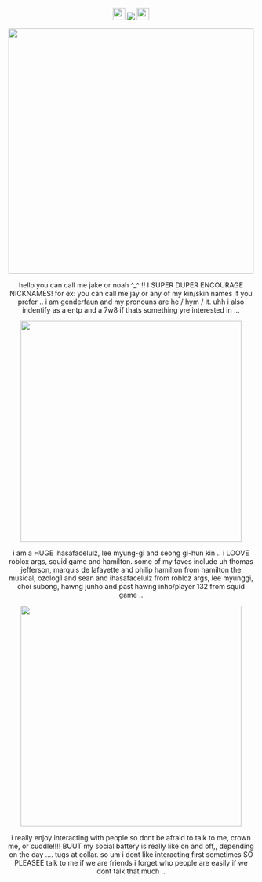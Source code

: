 <p align= "center"> <img src= "https://files.catbox.moe/gxv37e.gif" width= 25> <img src="https://komarev.com/ghpvc/?username=FILTH-CO&color=grey&label=""> <img src= "https://files.catbox.moe/kyadp4.gif" width= 25> </p>

<p align= "center"> <img src="https://files.catbox.moe/7ickhm.gif" width= 500>

<p align= "center"> hello you can call me jake or noah ^_^ !! I SUPER DUPER ENCOURAGE NICKNAMES! for ex: you can call me jay or any of my kin/skin names if you prefer .. i am genderfaun and my pronouns are he / hym / it. uhh i also indentify as a entp and a 7w8 if thats something yre interested in ...

<p align= "center"> <img src="https://files.catbox.moe/2h6id5.gif" width= 450>
  
<p align= "center"> i am a HUGE ihasafacelulz, lee myung-gi and seong gi-hun kin .. i LOOVE roblox args, squid game and hamilton. some of my faves include uh thomas jefferson, marquis de lafayette and philip hamilton from hamilton the musical, ozolog1 and sean and ihasafacelulz from robloz args, lee myunggi, choi subong, hawng junho and past hawng inho/player 132 from squid game .. </p>

<p align= "center"> <img src="https://files.catbox.moe/9onlf8.gif" width= 450>

<p align= "center"> i really enjoy interacting with people so dont be afraid to talk to me, crown me, or cuddle!!!! BUUT my social battery is really like on and off,, depending on the day .... tugs at collar. so um i dont like interacting first sometimes SO PLEASEE talk to me if we are friends i forget who people are easily if we dont talk that much .. </p>
